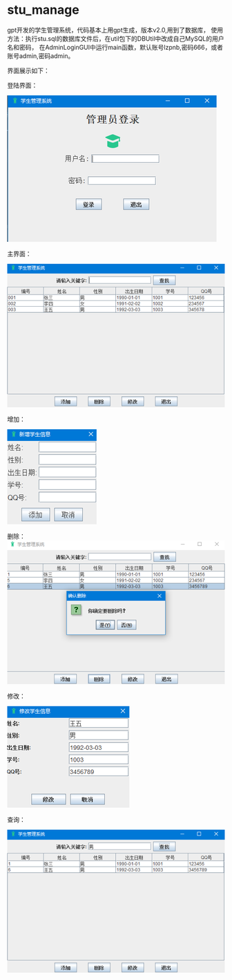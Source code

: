 # stu_manage
gpt开发的学生管理系统，代码基本上用gpt生成，版本v2.0,用到了数据库，
使用方法：执行stu.sql的数据库文件后，在util包下的DBUtil中改成自己MySQL的用户名和密码，
在AdminLoginGUI中运行main函数，默认账号lzpnb,密码666，或者账号admin,密码admin。

界面展示如下：

登陆界面：

![](.\screenprint\stu1.png)



主界面：

![](.\screenprint\stu2.png)



增加：

![](.\screenprint\stu3.png)



删除：![](./screenprint/stu6.png)



修改：

![](.\screenprint\stu4.png)

查询：

![](.\screenprint\stu5.png)